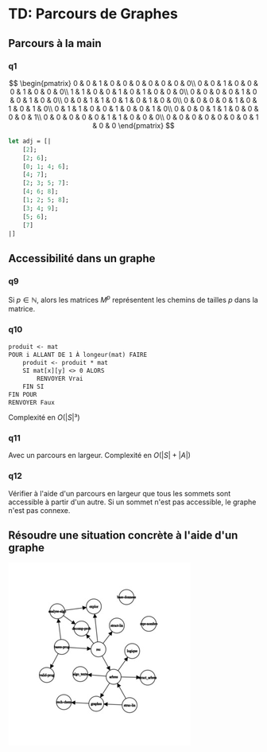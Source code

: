 # TD: Parcours de Graphes

## Parcours à la main

### q1

$$
\begin{pmatrix}
    0 & 0 & 1 & 0 & 0 & 0 & 0 & 0 & 0 & 0\\
    0 & 0 & 1 & 0 & 0 & 0 & 1 & 0 & 0 & 0\\
    1 & 1 & 0 & 0 & 1 & 0 & 1 & 0 & 0 & 0\\
    0 & 0 & 0 & 0 & 1 & 0 & 0 & 1 & 0 & 0\\
    0 & 0 & 1 & 1 & 0 & 1 & 0 & 1 & 0 & 0\\
    0 & 0 & 0 & 0 & 1 & 0 & 1 & 0 & 1 & 0\\
    0 & 1 & 1 & 0 & 0 & 1 & 0 & 0 & 1 & 0\\  
    0 & 0 & 0 & 1 & 1 & 0 & 0 & 0 & 0 & 1\\
    0 & 0 & 0 & 0 & 0 & 1 & 1 & 0 & 0 & 0\\
    0 & 0 & 0 & 0 & 0 & 0 & 0 & 1 & 0 & 0
\end{pmatrix}
$$

```OCaml
let adj = [|
    [2];
    [2; 6];
    [0; 1; 4; 6];
    [4; 7];
    [2; 3; 5; 7]:
    [4; 6; 8];
    [1; 2; 5; 8];
    [3; 4; 9];
    [5; 6];
    [7]
|]
```

## Accessibilité dans un graphe

### q9

Si $p \in \mathbb{N}$, alors les matrices $M^p$ représentent les chemins de tailles $p$ dans la matrice.

### q10

```algo
produit <- mat
POUR i ALLANT DE 1 À longeur(mat) FAIRE
    produit <- produit * mat
    SI mat[x][y] <> 0 ALORS
        RENVOYER Vrai
    FIN SI
FIN POUR
RENVOYER Faux
```

Complexité en $O(|S|³)$

### q11

Avec un parcours en largeur. Complexité en $O(|S| + |A|)$

### q12

Vérifier à l'aide d'un parcours en largeur que tous les sommets sont accessible à partir d'un autre. Si un sommet n'est pas accessible, le graphe n'est pas connexe.

## Résoudre une situation concrète à l'aide d'un graphe

![image](ressources/td_parcours_graphes.jpg)
